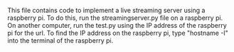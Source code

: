 This file contains code to implement a live streaming server using a raspberry pi. To do this, run the streamingserver.py file on a raspberry pi. On another computer, run the test.py using the IP address of the raspberry pi for the url. To find the IP address on the raspberry pi, type "hostname -I" into the terminal of the raspberry pi. 
